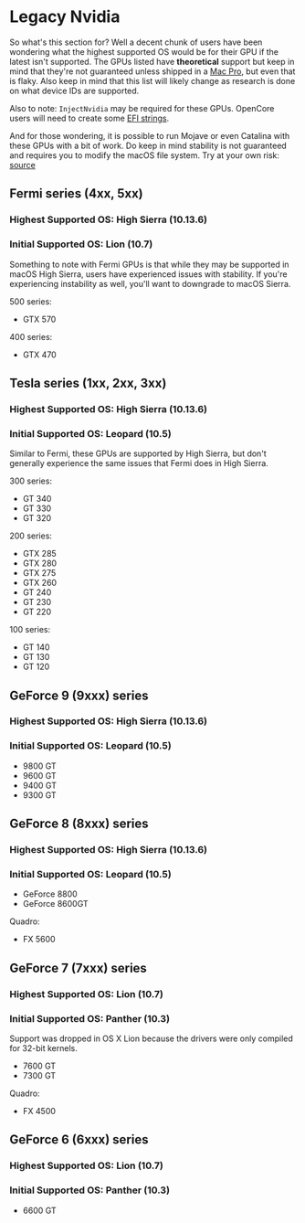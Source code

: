 # Legacy Nvidia

So what's this section for? Well a decent chunk of users have been wondering what the highest supported OS would be for their GPU if the latest isn't supported. The GPUs listed have **theoretical** support but keep in mind that they're not guaranteed unless shipped in a [Mac Pro](https://support.apple.com/en-lamr/HT201805), but even that is flaky. Also keep in mind that this list will likely change as research is done on what device IDs are supported.

Also to note: `InjectNvidia` may be required for these GPUs. OpenCore users will need to create some [EFI strings](http://forum.netkas.org/index.php?topic=222.0).

And for those wondering, it is possible to run Mojave or even Catalina with these GPUs with a bit of work. Do keep in mind stability is not guaranteed and requires you to modify the macOS file system. Try at your own risk: [source](https://www.insanelymac.com/forum/topic/339035-pre-release-macos-catalina/?page=21&tab=comments#comment-2677545)

## **Fermi series (4xx, 5xx)**

### Highest Supported OS: High Sierra (10.13.6)

### Initial Supported OS: Lion (10.7)

Something to note with Fermi GPUs is that while they may be supported in macOS High Sierra, users have experienced issues with stability. If you're experiencing instability as well, you'll want to downgrade to macOS Sierra.

500 series:

* GTX 570

400 series:

* GTX 470

## **Tesla series (1xx, 2xx, 3xx)**

### Highest Supported OS: High Sierra (10.13.6)

### Initial Supported OS: Leopard (10.5)

Similar to Fermi, these GPUs are supported by High Sierra, but don't generally experience the same issues that Fermi does in High Sierra.

300 series:

* GT 340
* GT 330
* GT 320

200 series:

* GTX 285
* GTX 280
* GTX 275
* GTX 260
* GT 240
* GT 230
* GT 220

100 series:

* GT 140
* GT 130
* GT 120

## **GeForce 9 (9xxx) series**

### Highest Supported OS: High Sierra (10.13.6)

### Initial Supported OS: Leopard (10.5)

* 9800 GT
* 9600 GT
* 9400 GT
* 9300 GT

## **GeForce 8 (8xxx) series**

### Highest Supported OS: High Sierra (10.13.6)

### Initial Supported OS: Leopard (10.5)

* GeForce 8800
* GeForce 8600GT

Quadro:

* FX 5600

## **GeForce 7 (7xxx) series**

### Highest Supported OS: Lion (10.7)

### Initial Supported OS: Panther (10.3)

Support was dropped in OS X Lion because the drivers were only compiled for 32-bit kernels.

* 7600 GT
* 7300 GT

Quadro:

* FX 4500

## **GeForce 6 (6xxx) series**

### Highest Supported OS: Lion (10.7)

### Initial Supported OS: Panther (10.3)

* 6600 GT
